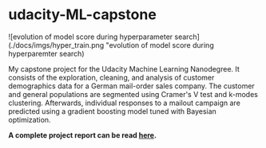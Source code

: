 # udacity-ML-capstone
![evolution of model score during hyperparameter search](./docs/imgs/hyper_train.png "evolution of model score during hyperparemter search)

My capstone project for the Udacity Machine Learning Nanodegree. It consists of the exploration, cleaning, and analysis of customer demographics data for a German mail-order sales company. The customer and general populations are segmented using Cramer's V test and k-modes clustering. Afterwards, individual responses to a mailout campaign are predicted using a gradient boosting model tuned with Bayesian optimization.

**A complete project report can be read [here](https://acasey13.github.io/udacity-ML-capstone/).**
